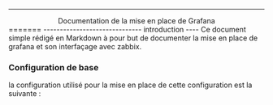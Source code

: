 --------------------------------------------------
<center>Documentation de la mise en place de Grafana</center>
=======
------------------------------
introduction
----
Ce document simple rédigé en Markdown à pour but de documenter la mise en place de grafana et son interfaçage avec zabbix.



### Configuration de base
la configuration utilisé pour la mise en place de cette configuration est la suivante :
